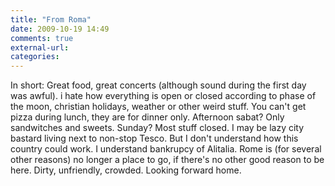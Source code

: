 ```yaml
---
title: "From Roma"
date: 2009-10-19 14:49
comments: true
external-url:
categories:
---
```

In short: Great food, great concerts (although sound during the first day was awful). i hate how everything is open or closed according to phase of the moon, christian holidays, weather or other weird stuff. You can't get pizza during lunch, they are for dinner only. Afternoon sabat? Only sandwitches and sweets. Sunday? Most stuff closed. I may be lazy city bastard living next to non-stop Tesco. But I don't understand how this country could work. I understand bankrupcy of Alitalia. Rome is (for several other reasons) no longer a place to go, if there's no other good reason to be here. Dirty, unfriendly, crowded. Looking forward home.
